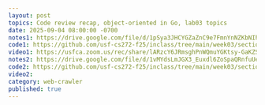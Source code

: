 ```yaml
---
layout: post
topics: Code review recap, object-oriented in Go, lab03 topics
date: 2025-09-04 08:00:00 -0700
notes1: https://drive.google.com/file/d/1pSya3JHCYGZaZnC9e7FmnYnNZKbNIhcp/view?usp=drive_link
code1: https://github.com/usf-cs272-f25/inclass/tree/main/week03/section01
video1: https://usfca.zoom.us/rec/share/lARzcY6JRmsghPnWQmuYGKtsy-GaKZSYGq38dOkqcLfXss8GzjOvna5O6uPNF3hz.FCBqfybH2jDOEyYb
notes2: https://drive.google.com/file/d/1vMYdsLmJGX3_Euxdl6ZoSpaQRnfuUes4/view?usp=sharing
code2: https://github.com/usf-cs272-f25/inclass/tree/main/week03/section02
video2: 
category: web-crawler
published: true
---
```

